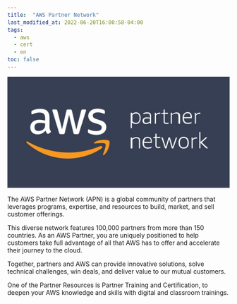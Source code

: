 ```yaml
---
title:  "AWS Partner Network"
last_modified_at: 2022-06-20T16:00:58-04:00
tags:
  - aws
  - cert
  - en
toc: false
---
```


[![](/assets/images/posts/2022-06-20-apn.jpeg)](https://aws.amazon.com/partners/)

The AWS Partner Network (APN) is a global community of partners that leverages programs, expertise, and resources to build, market, and sell customer offerings.

This diverse network features 100,000 partners from more than 150 countries. As an AWS Partner, you are uniquely positioned to help customers take full advantage of all that AWS has to offer and accelerate their journey to the cloud.

Together, partners and AWS can provide innovative solutions, solve technical challenges, win deals, and deliver value to our mutual customers.

One of the Partner Resources is Partner Training and Certification, to deepen your AWS knowledge and skills with digital and classroom trainings.

<div data-iframe-width="420" data-iframe-height="270" data-share-badge-id="5edceea2-aa0e-4d8c-8b5b-aa08d8bb25a7" data-share-badge-host="https://www.credly.com"></div><script type="text/javascript" async src="//cdn.credly.com/assets/utilities/embed.js"></script>

<div data-iframe-width="420" data-iframe-height="270" data-share-badge-id="cbde9c3f-02ee-4c4c-b6b9-acf1745abc11" data-share-badge-host="https://www.credly.com"></div><script type="text/javascript" async src="//cdn.credly.com/assets/utilities/embed.js"></script>

<div data-iframe-width="420" data-iframe-height="270" data-share-badge-id="a959ed22-f31a-432f-978c-f3bcdaae20f7" data-share-badge-host="https://www.credly.com"></div><script type="text/javascript" async src="//cdn.credly.com/assets/utilities/embed.js"></script>

<div data-iframe-width="420" data-iframe-height="270" data-share-badge-id="fee6303c-8655-4845-a7f1-db2cbc9ca7df" data-share-badge-host="https://www.credly.com"></div><script type="text/javascript" async src="//cdn.credly.com/assets/utilities/embed.js"></script>

<div data-iframe-width="420" data-iframe-height="270" data-share-badge-id="0f4526d2-aa75-47c6-bfb2-8b9301f35f4d" data-share-badge-host="https://www.credly.com"></div><script type="text/javascript" async src="//cdn.credly.com/assets/utilities/embed.js"></script>

<div data-iframe-width="420" data-iframe-height="270" data-share-badge-id="db8306df-5374-4dad-86e9-c74913ba0c7a" data-share-badge-host="https://www.credly.com"></div><script type="text/javascript" async src="//cdn.credly.com/assets/utilities/embed.js"></script>
